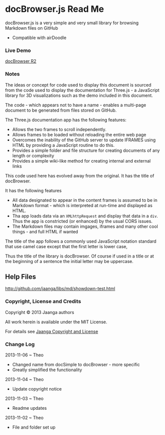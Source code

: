 docBrowser.js Read Me
=====================
docBrowser.js is a very simple and very small library for browsing Markdown files on GitHub

* Compatible with airDoodle 

### Live Demo

[docBrowser R2](http://jaanga.github.io/libs/db/doc-browser-prototype.html)

### Notes

The ideas or concept for code used to display this document is sourced from the code used to display the documentation for Three.js - a JavaScript library for 3D visualizations such as the demo included in this document.

The code - which appears not to have a name - enables a multi-page document to be generated from files stored on GitHub.

The Three.js documentation app has the following features:

* Allows the two frames to scroll independently.
* Allows frames to be loaded without reloading the entire web page
* Overcomes the inability of the GitHub server to update IFRAMES using HTML by providing a JavaScript routine to do this.
* Provides a simple folder and file structure for creating documents of any length or complexity
* Provides a simple wiki-like method for creating internal and external links 

This code used here has evolved away from the original. It has the title of docBrowser.

It has the following features

* All data designated to appear in the content frames is assumed to be in Markdown format - which is interpreted at run-time and displayed as HTML.
* Tha app loads data via an `XMLhttpRequest` and display that data in a `div`. Thus the app is constricted (or enhanced) by the usual CORS issues.
* The Markdown files may contain imgages, iframes and many other cool things - and full HTML if wanted


The title of the app follows a commonly used JavaScript notation standard that use camel case except that the first letter is lower case,

Thus the title of the library is docBrowser. Of course if used in a title or at the beginning of a sentence the initial letter may be uppercase. 

## Help Files

<http://github.com/jaanga/libs/md/showdown-test.html>

### Copyright, License and Credits
Copyright &copy; 2013 Jaanga authors

All work herein is available under the MIT License.  

For details see [Jaanga Copyright and License](http://jaanga.github.io/libs/jaanga-copyright-and-mit-license.md)


### Change Log

2013-11-06 ~ Theo

* Changed name from docSimple to docBrowser - more specific
* Greatly simplified the functionality


2013-11-04 ~ Theo

* Update copyright notice

2013-11-03 ~ Theo

* Readme updates

2013-11-02 ~ Theo

* File and folder set up 
